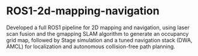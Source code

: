# ROS1-2d-mapping-navigation
Developed a full ROS1 pipeline for 2D mapping and navigation, using laser scan fusion and the gmapping SLAM algorithm to generate an occupancy grid map, followed by Stage simulation and a tuned navigation stack (DWA, AMCL) for localization and autonomous collision-free path planning.
